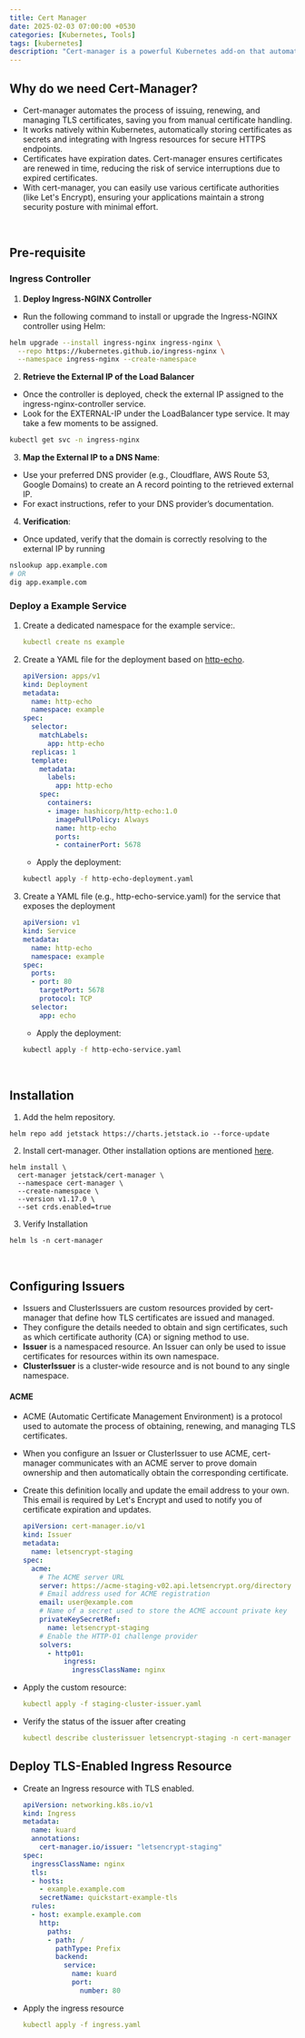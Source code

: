 ```yaml
---
title: Cert Manager
date: 2025-02-03 07:00:00 +0530
categories: [Kubernetes, Tools]
tags: [kubernetes]
description: "Cert-manager is a powerful Kubernetes add-on that automates the issuance and renewal of TLS certificates. In this hands-on guide, you'll learn how to install cert-manager, configure it to work with a certificate authority like Let's Encrypt, and integrate it with your Kubernetes workloads."
---
```


## Why do we need Cert-Manager?
- Cert-manager automates the process of issuing, renewing, and managing TLS certificates, saving you from manual certificate handling.
- It works natively within Kubernetes, automatically storing certificates as secrets and integrating with Ingress resources for secure HTTPS endpoints.
- Certificates have expiration dates. Cert-manager ensures certificates are renewed in time, reducing the risk of service interruptions due to expired certificates.
- With cert-manager, you can easily use various certificate authorities (like Let's Encrypt), ensuring your applications maintain a strong security posture with minimal effort.

<br>

## Pre-requisite
### Ingress Controller
1. **Deploy Ingress-NGINX Controller**
- Run the following command to install or upgrade the Ingress-NGINX controller using Helm:
```sh
helm upgrade --install ingress-nginx ingress-nginx \
  --repo https://kubernetes.github.io/ingress-nginx \
  --namespace ingress-nginx --create-namespace
```

2. **Retrieve the External IP of the Load Balancer**
- Once the controller is deployed, check the external IP assigned to the ingress-nginx-controller service.
- Look for the EXTERNAL-IP under the LoadBalancer type service. It may take a few moments to be assigned.
```sh
kubectl get svc -n ingress-nginx
```

3. **Map the External IP to a DNS Name**: 
- Use your preferred DNS provider (e.g., Cloudflare, AWS Route 53, Google Domains) to create an A record pointing to the retrieved external IP.
- For exact instructions, refer to your DNS provider’s documentation.

4. **Verification**:
- Once updated, verify that the domain is correctly resolving to the external IP by running
```sh
nslookup app.example.com
# OR
dig app.example.com
```

### Deploy a Example Service
1. Create a dedicated namespace for the example service:.

    ```yaml
    kubectl create ns example
    ```

2. Create a YAML file for the deployment based on [http-echo](https://github.com/hashicorp/http-echo).

    ```yaml
    apiVersion: apps/v1
    kind: Deployment
    metadata:
      name: http-echo
      namespace: example
    spec:
      selector:
        matchLabels:
          app: http-echo
      replicas: 1
      template:
        metadata:
          labels:
            app: http-echo
        spec:
          containers:
          - image: hashicorp/http-echo:1.0
            imagePullPolicy: Always
            name: http-echo
            ports:
            - containerPort: 5678
    ```

    - Apply the deployment:

    ```sh
    kubectl apply -f http-echo-deployment.yaml
    ```

3. Create a YAML file (e.g., http-echo-service.yaml) for the service that exposes the deployment

    ```yaml
    apiVersion: v1
    kind: Service
    metadata:
      name: http-echo
      namespace: example
    spec:
      ports:
      - port: 80
        targetPort: 5678
        protocol: TCP
      selector:
        app: echo
    ```

    - Apply the deployment:

    ```sh
    kubectl apply -f http-echo-service.yaml
    ```

<br>

## Installation
1. Add the helm repository.
```
helm repo add jetstack https://charts.jetstack.io --force-update
```

2. Install cert-manager. Other installation options are mentioned [here](https://cert-manager.io/docs/installation/helm/#installation-options).
```
helm install \
  cert-manager jetstack/cert-manager \
  --namespace cert-manager \
  --create-namespace \
  --version v1.17.0 \
  --set crds.enabled=true
```

3. Verify Installation
```
helm ls -n cert-manager
```

<br>

## Configuring Issuers
- Issuers and ClusterIssuers are custom resources provided by cert-manager that define how TLS certificates are issued and managed. 
- They configure the details needed to obtain and sign certificates, such as which certificate authority (CA) or signing method to use.
- **Issuer** is a namespaced resource. An Issuer can only be used to issue certificates for resources within its own namespace.
- **ClusterIssuer** is a cluster-wide resource and is not bound to any single namespace.

#### ACME
- ACME (Automatic Certificate Management Environment) is a protocol used to automate the process of obtaining, renewing, and managing TLS certificates.
- When you configure an Issuer or ClusterIssuer to use ACME, cert-manager communicates with an ACME server to prove domain ownership and then automatically obtain the corresponding certificate.

- Create this definition locally and update the email address to your own. This email is required by Let's Encrypt and used to notify you of certificate expiration and updates.

    ```yaml
    apiVersion: cert-manager.io/v1
    kind: Issuer
    metadata:
      name: letsencrypt-staging
    spec:
      acme:
        # The ACME server URL
        server: https://acme-staging-v02.api.letsencrypt.org/directory
        # Email address used for ACME registration
        email: user@example.com
        # Name of a secret used to store the ACME account private key
        privateKeySecretRef:
          name: letsencrypt-staging
        # Enable the HTTP-01 challenge provider
        solvers:
          - http01:
              ingress:
                ingressClassName: nginx
    ```

- Apply the custom resource:

    ```yaml
    kubectl apply -f staging-cluster-issuer.yaml
    ```

- Verify the status of the issuer after creating

    ```yaml
    kubectl describe clusterissuer letsencrypt-staging -n cert-manager
    ```

## Deploy TLS-Enabled Ingress Resource
- Create an Ingress resource with TLS enabled.

    ```yaml
    apiVersion: networking.k8s.io/v1
    kind: Ingress
    metadata:
      name: kuard
      annotations:
        cert-manager.io/issuer: "letsencrypt-staging"
    spec:
      ingressClassName: nginx
      tls:
      - hosts:
        - example.example.com
        secretName: quickstart-example-tls
      rules:
      - host: example.example.com
        http:
          paths:
          - path: /
            pathType: Prefix
            backend:
              service:
                name: kuard
                port:
                  number: 80
    ```

- Apply the ingress resource

    ```yaml
    kubectl apply -f ingress.yaml
    ```